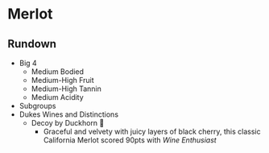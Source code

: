 # Merlot
## Rundown
- Big 4
	- Medium Bodied
	- Medium-High Fruit
	- Medium-High Tannin
	- Medium Acidity
- Subgroups
- Dukes Wines and Distinctions
	- Decoy by Duckhorn 🍾
		- Graceful and velvety with juicy layers of black cherry, this classic California Merlot scored 90pts with *Wine Enthusiast*